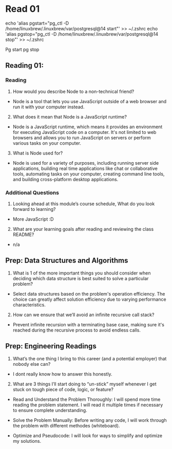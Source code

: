 # Read 01
echo 'alias pgstart="pg_ctl -D /home/linuxbrew/.linuxbrew/var/postgresql@14 start"' >> ~/.zshrc
echo 'alias pgstop="pg_ctl -D /home/linuxbrew/.linuxbrew/var/postgresql@14 stop"' >> ~/.zshrc

Pg start
pg stop


## Reading 01:

### Reading
  1. How would you describe Node to a non-technical friend?
  - Node is a tool that lets you use JavaScript outside of a web browser and run it with your computer instead.

2. What does it mean that Node is a JavaScript runtime?
  - Node is a JavaScript runtime, which means it provides an environment for executing JavaScript code on a computer. It's not limited to web browsers and allows you to run JavaScript on servers or perform various tasks on your computer.

3. What is Node used for?
  - Node is used for a variety of purposes, including running server side applications, building real time applications like chat or collaborative tools, automating tasks on your computer, creating command line tools, and building cross-platform desktop applications.

### Additional Questions
1. Looking ahead at this module’s course schedule, What do you look forward to learning?
  - More JavaScript :D

2. What are your learning goals after reading and reviewing the class README?
- n/a

## Prep: Data Structures and Algorithms

1. What is 1 of the more important things you should consider when deciding which data structure is best suited to solve a particular problem?
  - Select data structures based on the problem's operation efficiency. The choice can greatly affect solution efficiency due to varying performance characteristics.

2. How can we ensure that we’ll avoid an infinite recursive call stack?
  - Prevent infinite recursion with a terminating base case, making sure it's reached during the recursive process to avoid endless calls.

## Prep: Engineering Readings
1. What’s the one thing I bring to this career (and a potential employer) that nobody else can?
- I dont really know how to answer this honestly.

2. What are 3 things I’ll start doing to “un-stick” myself whenever I get stuck on tough piece of code, logic, or feature?
  - Read and Understand the Problem Thoroughly: I will spend more time reading the problem statement. I will read it multiple times if necessary to ensure complete understanding.

  - Solve the Problem Manually: Before writing any code, I will work through the problem with different methodes (whiteboard).

  - Optimize and Pseudocode: I will look for ways to simplify and optimize my solutions.